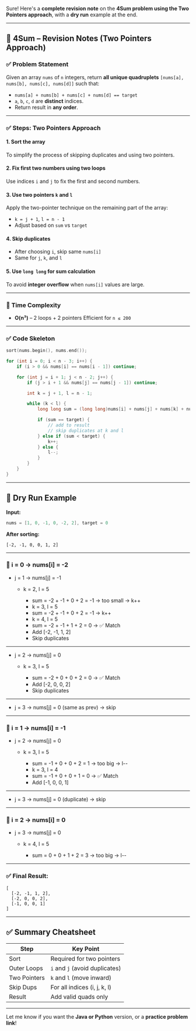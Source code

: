 Sure! Here's a **complete revision note** on the **4Sum problem using the Two Pointers approach**, with a **dry run** example at the end.

---

## 🧠 **4Sum – Revision Notes (Two Pointers Approach)**

### ✅ **Problem Statement**

Given an array `nums` of `n` integers, return **all unique quadruplets** `[nums[a], nums[b], nums[c], nums[d]]` such that:

* `nums[a] + nums[b] + nums[c] + nums[d] == target`
* `a`, `b`, `c`, `d` are **distinct** indices.
* Return result in **any order**.

---

### ✅ **Steps: Two Pointers Approach**

#### 1. **Sort the array**

To simplify the process of skipping duplicates and using two pointers.

#### 2. **Fix first two numbers using two loops**

Use indices `i` and `j` to fix the first and second numbers.

#### 3. **Use two pointers `k` and `l`**

Apply the two-pointer technique on the remaining part of the array:

* `k = j + 1`, `l = n - 1`
* Adjust based on `sum` vs `target`

#### 4. **Skip duplicates**

* After choosing `i`, skip same `nums[i]`
* Same for `j`, `k`, and `l`

#### 5. **Use `long long` for sum calculation**

To avoid **integer overflow** when `nums[i]` values are large.

---

### 🧠 **Time Complexity**

* **O(n³)** – 2 loops + 2 pointers
  Efficient for `n ≤ 200`

---

### ✅ **Code Skeleton**

```cpp
sort(nums.begin(), nums.end());

for (int i = 0; i < n - 3; i++) {
    if (i > 0 && nums[i] == nums[i - 1]) continue;

    for (int j = i + 1; j < n - 2; j++) {
        if (j > i + 1 && nums[j] == nums[j - 1]) continue;

        int k = j + 1, l = n - 1;

        while (k < l) {
            long long sum = (long long)nums[i] + nums[j] + nums[k] + nums[l];

            if (sum == target) {
                // add to result
                // skip duplicates at k and l
            } else if (sum < target) {
                k++;
            } else {
                l--;
            }
        }
    }
}
```

---

## 🔎 **Dry Run Example**

**Input:**

```cpp
nums = [1, 0, -1, 0, -2, 2], target = 0
```

**After sorting:**

```
[-2, -1, 0, 0, 1, 2]
```

---

### 🔁 i = 0 → nums\[i] = -2

* j = 1 → nums\[j] = -1

  * k = 2, l = 5

    * sum = -2 + -1 + 0 + 2 = -1 → too small → k++
    * k = 3, l = 5
    * sum = -2 + -1 + 0 + 2 = -1 → k++
    * k = 4, l = 5
    * sum = -2 + -1 + 1 + 2 = 0 → ✅ Match
    * Add \[-2, -1, 1, 2]
    * Skip duplicates

---

* j = 2 → nums\[j] = 0

  * k = 3, l = 5

    * sum = -2 + 0 + 0 + 2 = 0 → ✅ Match
    * Add \[-2, 0, 0, 2]
    * Skip duplicates

---

* j = 3 → nums\[j] = 0 (same as prev) → skip

---

### 🔁 i = 1 → nums\[i] = -1

* j = 2 → nums\[j] = 0

  * k = 3, l = 5

    * sum = -1 + 0 + 0 + 2 = 1 → too big → l--
    * k = 3, l = 4
    * sum = -1 + 0 + 0 + 1 = 0 → ✅ Match
    * Add \[-1, 0, 0, 1]

---

* j = 3 → nums\[j] = 0 (duplicate) → skip

---

### 🔁 i = 2 → nums\[i] = 0

* j = 3 → nums\[j] = 0

  * k = 4, l = 5

    * sum = 0 + 0 + 1 + 2 = 3 → too big → l--

---

### ✅ Final Result:

```
[
  [-2, -1, 1, 2],
  [-2, 0, 0, 2],
  [-1, 0, 0, 1]
]
```

---

## ✅ Summary Cheatsheet

| Step         | Key Point                      |
| ------------ | ------------------------------ |
| Sort         | Required for two pointers      |
| Outer Loops  | `i` and `j` (avoid duplicates) |
| Two Pointers | `k` and `l` (move inward)      |
| Skip Dups    | For all indices (i, j, k, l)   |
| Result       | Add valid quads only           |

---

Let me know if you want the **Java or Python** version, or a **practice problem link**!

